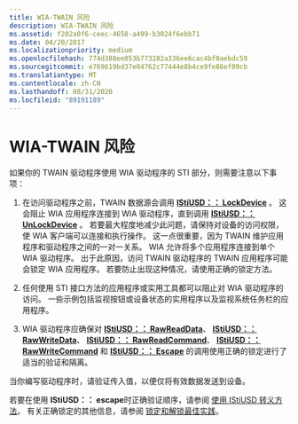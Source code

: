 ```yaml
---
title: WIA-TWAIN 风险
description: WIA-TWAIN 风险
ms.assetid: f202a0f6-ceec-4658-a499-b3024f6ebb71
ms.date: 04/20/2017
ms.localizationpriority: medium
ms.openlocfilehash: 774d388ee053b773282a336ee6cac4bf0aebdc59
ms.sourcegitcommit: e769619bd37e04762c77444e8b4ce9fe86ef09cb
ms.translationtype: MT
ms.contentlocale: zh-CN
ms.lasthandoff: 08/31/2020
ms.locfileid: "89191189"
---
```

# <a name="wia-twain-risks"></a>WIA-TWAIN 风险





如果你的 TWAIN 驱动程序使用 WIA 驱动程序的 STI 部分，则需要注意以下事项：

1.  在访问驱动程序之前，TWAIN 数据源会调用 [**IStiUSD：： LockDevice**](/windows-hardware/drivers/ddi/stiusd/nf-stiusd-istiusd-lockdevice) 。 这会阻止 WIA 应用程序连接到 WIA 驱动程序，直到调用 [**IStiUSD：： UnLockDevice**](/windows-hardware/drivers/ddi/stiusd/nf-stiusd-istiusd-unlockdevice) 。 若要最大程度地减少此问题，请保持对设备的访问权限，使 WIA 客户端可以连接和执行操作。 这一点很重要，因为 TWAIN 维护应用程序和驱动程序之间的一对一关系。 WIA 允许将多个应用程序连接到单个 WIA 驱动程序。 出于此原因，访问 TWAIN 驱动程序的 TWAIN 应用程序可能会锁定 WIA 应用程序。 若要防止出现这种情况，请使用正确的锁定方法。

2.  任何使用 STI 接口方法的应用程序或实用工具都可以阻止对 WIA 驱动程序的访问。 一些示例包括监视按钮或设备状态的实用程序以及监视系统任务栏的应用程序。

3.  WIA 驱动程序应确保对 [**IStiUSD：： RawReadData**](/windows-hardware/drivers/ddi/stiusd/nf-stiusd-istiusd-rawreaddata)、 [**IStiUSD：： RawWriteData**](/windows-hardware/drivers/ddi/stiusd/nf-stiusd-istiusd-rawwritedata)、 [**IStiUSD：： RawReadCommand**](/windows-hardware/drivers/ddi/stiusd/nf-stiusd-istiusd-rawreadcommand)、 [**IStiUSD：： RawWriteCommand**](/windows-hardware/drivers/ddi/stiusd/nf-stiusd-istiusd-rawwritecommand) 和 [**IStiUSD：： Escape**](/windows-hardware/drivers/ddi/stiusd/nf-stiusd-istiusd-escape) 的调用使用正确的锁定进行了适当的验证和隔离。

当你编写驱动程序时，请验证传入值，以便仅将有效数据发送到设备。

若要在使用 **IStiUSD：： escape**时正确验证顺序，请参阅 [使用 IStiUSD 转义方法](using-the-istiusd-escape-method.md)。 有关正确锁定的其他信息，请参阅 [锁定和解锁最佳实践](locking-and-unlocking-best-practices.md)。

 

